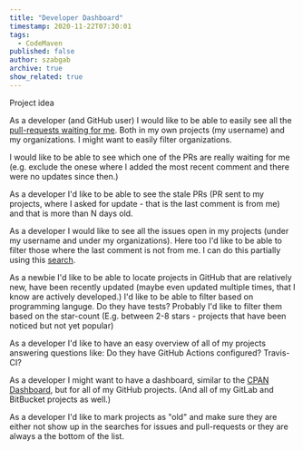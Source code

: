 ```yaml
---
title: "Developer Dashboard"
timestamp: 2020-11-22T07:30:01
tags:
  - CodeMaven
published: false
author: szabgab
archive: true
show_related: true
---
```



Project idea


As a developer (and GitHub user) I would like to be able to easily see all the [pull-requests waiting for me](/github-pull-requests-waiting-for-me).
Both in my own projects (my username) and my organizations. I might want to easily filter organizations.

I would like to be able to see which one of the PRs are really waiting for me (e.g. exclude the onese where I added the most recent comment and there were no updates since then.)

As a developer I'd like to be able to see the stale PRs (PR sent to my projects, where I asked for update - that is the last comment is from me) and that is more than N days old.

As a developer I would like to see all the issues open in my projects (under my username and under my organizations). Here too I'd like to be able to filter those where the last comment is not from me.
I can do this partially using this [search](https://github.com/issues?q=is%3Aopen+is%3Aissue+user%3Aszabgab+archived%3Afalse+).

As a newbie I'd like to be able to locate projects in GitHub that are relatively new, have been recently updated (maybe even updated multiple times, that I know are actively developed.)
I'd like to be able to filter based on programming languge. Do they have tests? Probably I'd like to filter them based on the star-count (E.g. between 2-8 stars - projects that have been noticed but not yet popular)

As a developer I'd like to have an easy overview of all of my projects answering questions like:
Do they have GitHub Actions configured? Travis-CI?

As a developer I might want to have a dashboard, similar to the [CPAN Dashboard](https://cpandashboard.com/), but for all of my GitHub projects. (And all of my GitLab and BitBucket projects as well.)

As a developer I'd like to mark projects as "old" and make sure they are either not show up in the searches for issues and pull-requests or they are always a the bottom of the list.

